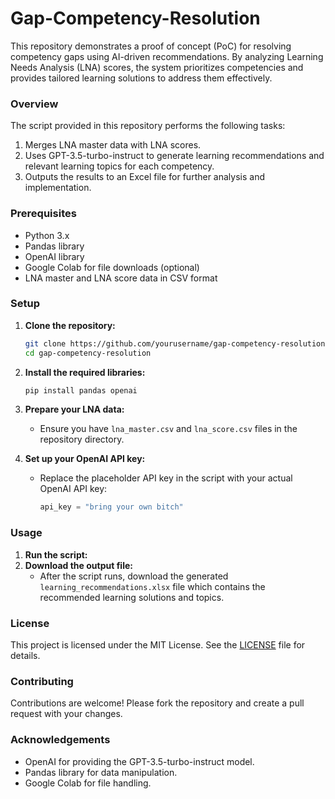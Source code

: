 # Gap-Competency-Resolution

This repository demonstrates a proof of concept (PoC) for resolving competency gaps using AI-driven recommendations. By analyzing Learning Needs Analysis (LNA) scores, the system prioritizes competencies and provides tailored learning solutions to address them effectively.

### Overview

The script provided in this repository performs the following tasks:
1. Merges LNA master data with LNA scores.
2. Uses GPT-3.5-turbo-instruct to generate learning recommendations and relevant learning topics for each competency.
3. Outputs the results to an Excel file for further analysis and implementation.

### Prerequisites

- Python 3.x
- Pandas library
- OpenAI library
- Google Colab for file downloads (optional)
- LNA master and LNA score data in CSV format

### Setup

1. **Clone the repository:**
   ```bash
   git clone https://github.com/yourusername/gap-competency-resolution.git
   cd gap-competency-resolution
   ```

2. **Install the required libraries:**
   ```bash
   pip install pandas openai
   ```

3. **Prepare your LNA data:**
   - Ensure you have `lna_master.csv` and `lna_score.csv` files in the repository directory.

4. **Set up your OpenAI API key:**
   - Replace the placeholder API key in the script with your actual OpenAI API key:
     ```python
     api_key = "bring your own bitch"
     ```

### Usage

1. **Run the script:**
2. **Download the output file:**
   - After the script runs, download the generated `learning_recommendations.xlsx` file which contains the recommended learning solutions and topics.

### License

This project is licensed under the MIT License. See the [LICENSE](LICENSE) file for details.

### Contributing

Contributions are welcome! Please fork the repository and create a pull request with your changes.

### Acknowledgements

- OpenAI for providing the GPT-3.5-turbo-instruct model.
- Pandas library for data manipulation.
- Google Colab for file handling.


